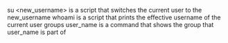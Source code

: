 su <new_username> is a script that switches the current user to the new_username
whoami is a script that prints the effective username of the current user
groups user_name is a command that shows the group that user_name is part of
